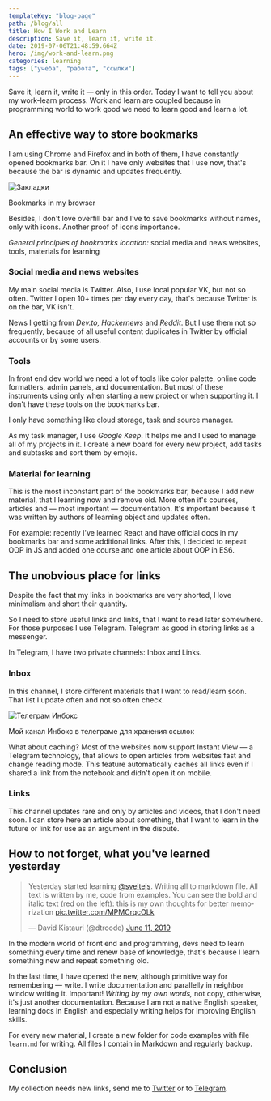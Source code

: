 ```yaml
---
templateKey: "blog-page"
path: /blog/all
title: How I Work and Learn
description: Save it, learn it, write it.
date: 2019-07-06T21:48:59.664Z
hero: /img/work-and-learn.png
categories: learning
tags: ["учеба", "работа", "ссылки"]
---
```


Save it, learn it, write it — only in this order. Today I want to tell you about my work-learn process. Work and learn are coupled because in programming world to work good we need to learn good and learn a lot.

## An effective way to store bookmarks

I am using Chrome and Firefox and in both of them, I have constantly opened bookmarks bar. On it I have only websites that I use now, that's because the bar is dynamic and updates frequently.

![Закладки](/img/chrome-bookmarks.jpg "Закладки")

<figcaption>Bookmarks in my browser</figcaption>

Besides, I don't love overfill bar and I've to save bookmarks without names, only with icons. Another proof of icons importance.

_General principles of bookmarks location:_ social media and news websites, tools, materials for learning

### Social media and news websites

My main social media is Twitter. Also, I use local popular VK, but not so often. Twitter I open 10+ times per day every day, that's because Twitter is on the bar, VK isn't.

News I getting from _Dev.to,_ _Hackernews_ and _Reddit_. But I use them not so frequently, because of all useful content duplicates in Twitter by official accounts or by some users.

### Tools

In front end dev world we need a lot of tools like color palette, online code formatters, admin panels, and documentation. But most of these instruments using only when starting a new project or when supporting it. I don't have these tools on the bookmarks bar.

I only have something like cloud storage, task and source manager.

As my task manager, I use _Google Keep_. It helps me and I used to manage all of my projects in it. I create a new board for every new project, add tasks and subtasks and sort them by emojis.

### Material for learning

This is the most inconstant part of the bookmarks bar, because I add new material, that I learning now and remove old. More often it's courses, articles and — most important — documentation. It's important because it was written by authors of learning object and updates often.

For example: recently I've learned React and have official docs in my bookmarks bar and some additional links. After this, I decided to repeat OOP in JS and added one course and one article about OOP in ES6.

## The unobvious place for links

Despite the fact that my links in bookmarks are very shorted, I love minimalism and short their quantity.

So I need to store useful links and links, that I want to read later somewhere. For those purposes I use Telegram. Telegram as good in storing links as a messenger.

In Telegram, I have two private channels: Inbox and Links.

### Inbox

In this channel, I store different materials that I want to read/learn soon. That list I update often and not so often check.

![Телеграм Инбокс](/img/telegram-inbox.jpg "Телеграм Инбокс")

<figcaption>Мой канал Инбокс в телеграме для хранения ссылок</figcaption>

What about caching? Most of the websites now support Instant View — a Telegram technology, that allows to open articles from websites fast and change reading mode. This feature automatically caches all links even if I shared a link from the notebook and didn't open it on mobile.

### Links

This channel updates rare and only by articles and videos, that I don't need soon. I can store here an article about something, that I want to learn in the future or link for use as an argument in the dispute.

## How to not forget, what you've learned yesterday

<blockquote class="twitter-tweet"><p lang="en" dir="ltr">Yesterday started learning <a href="https://twitter.com/sveltejs?ref_src=twsrc%5Etfw">@sveltejs</a>. Writing all to markdown file. All text is written by me, code from examples. You can see the bold and italic text (red on the left): this is my own thoughts for better memorization <a href="https://t.co/MPMCrqcOLk">pic.twitter.com/MPMCrqcOLk</a></p>&mdash; David Kistauri (@dtroode) <a href="https://twitter.com/dtroode/status/1138419790631055360?ref_src=twsrc%5Etfw">June 11, 2019</a></blockquote>
<script async src="https://platform.twitter.com/widgets.js"></script>

In the modern world of front end and programming, devs need to learn something every time and renew base of knowledge, that's because I learn something new and repeat something old.

In the last time, I have opened the new, although primitive way for remembering — write. I write documentation and parallelly in neighbor window writing it. Important! _Writing by my own words,_ not copy, otherwise, it's just another documentation. Because I am not a native English speaker, learning docs in English and especially writing helps for improving English skills.

For every new material, I create a new folder for code examples with file `learn.md` for writing. All files I contain in Markdown and regularly backup.

## Conclusion

My collection needs new links, send me to [Twitter](https://twitter.com/dtroode) or to [Telegram](https://t.me/dtroode).
